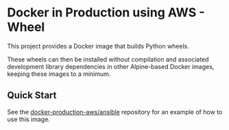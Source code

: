 # Docker in Production using AWS - Wheel

This project provides a Docker image that builds Python wheels.

These wheels can then be installed without compilation and associated development library dependencies in other Alpine-based Docker images, keeping these images to a minimum.

## Quick Start

See the [docker-production-aws/ansible](http://github.com/docker-production-aws/ansible) repository for an example of how to use this image.  